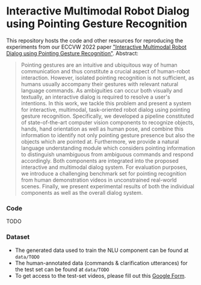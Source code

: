 # Interactive Multimodal Robot Dialog using Pointing Gesture Recognition

This repository hosts the code and other resources for reproducing the experiments from our ECCVW 2022 paper ["Interactive Multimodal Robot Dialog using Pointing Gesture Recognition"](#TODO). Abstract:

> Pointing gestures are an intuitive and ubiquitous way of human communication and thus constitute a crucial aspect of human-robot interaction.
However, isolated pointing recognition is not sufficient, as humans usually accompany their gestures with relevant natural language commands.
As ambiguities can occur both visually and textually, an interactive dialog is required to resolve a user's intentions. In this work, we tackle this problem and present a system for interactive, multimodal, task-oriented robot dialog using pointing gesture recognition.
Specifically, we developed a pipeline constituted of state-of-the-art computer vision components to recognize objects, hands, hand orientation as well as human pose, and combine this information to identify not only pointing gesture presence but also the objects which are pointed at.
Furthermore, we provide a natural language understanding module which considers pointing information to distinguish unambiguous from ambiguous commands and respond accordingly.
Both components are integrated into the proposed interactive and multimodal dialog system.
For evaluation purposes, we introduce a challenging benchmark set for pointing recognition from human demonstration videos in unconstrained real-world scenes.
Finally, we present experimental results of both the individual components as well as the overall dialog system.

### Code

TODO

### Dataset

- The generated data used to train the NLU component can be found at `data/TODO`
- The human-annotated data (commands & clarification utterances) for the test set can be found at `data/TODO`
- To get access to the test-set videos, please fill out this [Google Form](https://docs.google.com/forms/d/1MxSr6jgmG9z2l2DDkUX071rwnNQTxgLrN24t0njtrwg).
